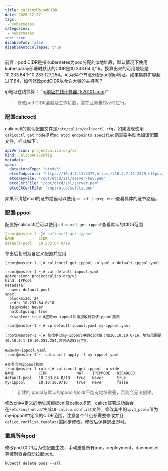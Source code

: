 ```yaml
---
title: calico修改podCIDR
date: 2020-12-07 
tags:
 - Kubernetes
categories:
 - Kubernetes
toc: true
disableToC: false
disableAutoCollapse: true
---
```

前言：pod CIDR是指Kubernetes为pod分配的ip地址段，默认情况下使用kubesparay部署时默认的CIDR是10.233.64.0/16。换算出来的可用地址是10.233.64.1-10.233.127.254。可为64个节点分配pod的ip地址。如果集群扩容超过了64，如何修改podCIDR以允许大量的主机呢？
<!--more-->

ip地址在线换算： "[ip地址在线计算器 (520101.com)](https://tool.520101.com/wangluo/ipjisuan/)" 

> 修改pod CIDR会触及工作负载，需在业务量较小时进行。

### 配置calicoctl

calicoctl的默认配置文件是`/etc/calico/calicoctl.cfg`，如果发现使用`calicoctl get node`提示`no etcd endpoints specified`则需要手动添加该配置文件，样式如下：

```yaml
apiVersion: projectcalico.org/v3
kind: CalicoAPIConfig
metadata:
spec:
  datastoreType: "etcdv3"
  etcdEndpoints: "https://10.4.7.11:2379,https://10.4.7.12:2379,https://10.4.7.21:2379"
  etcdKeyFile: "/opt/etcd/ssl/server-key.pem"
  etcdCertFile: "/opt/etcd/ssl/server.pem"
  etcdCACertFile: "/opt/etcd/ssl/ca.pem"
```

如果不清楚etcd的证书路径可以使用`ps -ef | grep etcd`查看具体的证书路径。



### 配置ippool

配置好calicoctl后可以使用`calicoctl get ippool`查看默认的CIDR范围

```yaml
[root@master-1 ~]# calicoctl get ippool 
NAME           CIDR           
default-pool   10.233.64.0/18
```

导出后复制为自定义配置并应用

```shell
[root@master-1 ~]# calicoctl get ippool -o yaml > default-ippool.yaml

[root@master-1 ~]# cat default-ippool.yaml
apiVersion: projectcalico.org/v3
kind: IPPool
metadata:
  name: default-pool
spec:
  blockSize: 24
  cidr: 10.233.64.0/18
  ipipMode: Never
  natOutgoing: true
  disabled: true #应用my-ippool后添加改行将该ippool禁用

[root@master-1 ~]# cp default-ippool.yaml my-ippool.yaml

[root@master-1 ~]# 修改手动my-ippool中的cidr值：如10.10.10.0/16，地址范围是10.10.0.1-10.10.255.254,可容纳255台主机

#应用my-ippool.yaml
[root@master-1 ~] calicoctl apply -f my-ippool.yaml

#查看当前ippool状态
[root@master-1 roles]# calicoctl get ippool -o wide
NAME           CIDR             NAT    IPIPMODE   DISABLED   
default-pool   10.233.64.0/18   true   Never      true       
my-ippool      10.10.10.0/16    true   Never      false 
```



> 新建的ippool与默认的ippool的cidr不能有地址重叠，否则会无法创建。

修改cni中定义的地址段根据cni及calico规范，calico部署成功后会在`/etc/cni/net.d/`生成`10-calico.conflist`文件。修改其中的`ipv4_pools`值为my-ippool中定义的CIDR范围。注意各个节点都需要修改并且`calico.conflist.template`需同步修改。修改后保存退出即可。



### 重启所有pod

修改pod CIDR后为使配置生效，手动重启所有pod。deployment，daemonset等控制器会自动拉起pod。

```shell
kubectl delete pods --all
```

